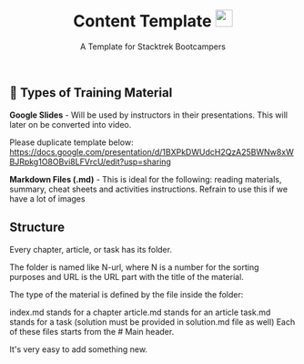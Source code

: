 <h1 align="center">Content Template <img src="https://edu.stacktrek.com/logo192.png" width="30px"></h1>
<p align="center">A Template for Stacktrek Bootcampers</p>

<br>

## 📝 Types of Training Material
<strong>Google Slides</strong> - Will be used by instructors in their presentations. This will later on be converted into video.

Please duplicate template below:
https://docs.google.com/presentation/d/1BXPkDWUdcH2QzA25BWNw8xWBJRpkg1O8OBvi8LFVrcU/edit?usp=sharing


<strong>Markdown Files (.md)</strong> - This is ideal for the following: reading materials, summary, cheat sheets and activities instructions. Refrain to use this if we have a lot of images


## Structure
Every chapter, article, or task has its folder.

The folder is named like N-url, where N is a number for the sorting purposes and URL is the URL part with the title of the material.

The type of the material is defined by the file inside the folder:

index.md stands for a chapter
article.md stands for an article
task.md stands for a task (solution must be provided in solution.md file as well)
Each of these files starts from the # Main header.

It's very easy to add something new.



